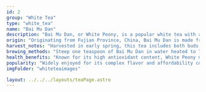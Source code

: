 ```yaml
---
id: 2
group: "White Tea"
type: "white_tea"
name: "Bai Mu Dan"
description: "Bai Mu Dan, or White Peony, is a popular white tea with a balanced flavor profile of floral sweetness and a hint of earthiness."
origin: "Originating from Fujian Province, China, Bai Mu Dan is made from young tea leaves and unopened buds."
harvest_notes: "Harvested in early spring, this tea includes both buds and leaves, giving it a fuller flavor."
brewing_methods: "Steep one teaspoon of Bai Mu Dan in water heated to 75°C-80°C (167°F-176°F) for 2-3 minutes for a smooth, aromatic cup."
health_benefits: "Known for its high antioxidant content, White Peony may help reduce inflammation and promote relaxation."
popularity: "Widely enjoyed for its complex flavor and affordability compared to Silver Needle."
imgFolder: "whiteteaimages"

layout: ../../../layouts/teaPage.astro
---
```

